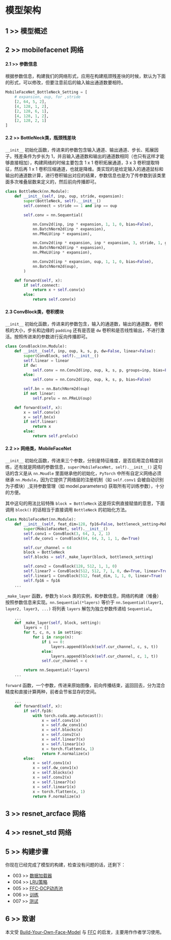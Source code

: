 # 模型架构

## 1 >> 模型概述

## 2 >> mobilefacenet 网络

#### 2.1 >> 参数信息

根据参数信息，构建我们的网络形式，应用在构建瓶颈残差块的时候，默认为下面的形式，可以修改，但要注意前后的输入输出通道数要相符。

```python
MobileFaceNet_BottleNeck_Setting = [
    # expansion, oup, for ,stride
    [2, 64, 5, 2],
    [4, 128, 1, 2],
    [2, 128, 6, 1],
    [4, 128, 1, 2],
    [2, 128, 2, 1]
]
````

#### 2.2 >> BottleNeck类，瓶颈残差块

`__init__` 初始化函数，传进来的参数包含输入通道、输出通道、步长、拓展因子。残差条件为步长为 1，并且输入通道数和输出的通道数相同（也只有这样才能够直接相加），构建网络的时候主要包含 1 x 1 卷积拓展通道，3 x 3 卷积提取特征，然后再 1 x 1 卷积压缩通道，也就是降维。类实现的是给定输入的通道鼠标和输出的通道数计算，进行卷积输出对应的结果，参数信息也是为了传参数到该类里面多次堆叠层数来定义的，然后前向传播即可。

```python
class BottleNeck(nn.Module):
    def __init__(self, inp, oup, stride, expansion):
        super(BottleNeck, self).__init__()
        self.connect = stride == 1 and inp == oup

        self.conv = nn.Sequential(

            nn.Conv2d(inp, inp * expansion, 1, 1, 0, bias=False),
            nn.BatchNorm2d(inp * expansion),
            nn.PReLU(inp * expansion),

            nn.Conv2d(inp * expansion, inp * expansion, 3, stride, 1, groups=inp * expansion, bias=False),
            nn.BatchNorm2d(inp * expansion),
            nn.PReLU(inp * expansion),

            nn.Conv2d(inp * expansion, oup, 1, 1, 0, bias=False),
            nn.BatchNorm2d(oup),
        )

    def forward(self, x):
        if self.connect:
            return x + self.conv(x)
        else:
            return self.conv(x)
```

#### 2.3 ConvBlock类，卷积模块

`__init__` 初始化函数，传进来的参数包含，输入的通道数，输出的通道数，卷积核的大小，步长和边缘的 `padding` 还有是否是 `dw` 卷积和是否线性输出，不进行激活。按照传进来的参数进行反向传播即可。

```python
class ConvBlock(nn.Module):
    def __init__(self, inp, oup, k, s, p, dw=False, linear=False):
        super(ConvBlock, self).__init__()
        self.linear = linear
        if dw:
            self.conv = nn.Conv2d(inp, oup, k, s, p, groups=inp, bias=False)
        else:
            self.conv = nn.Conv2d(inp, oup, k, s, p, bias=False)

        self.bn = nn.BatchNorm2d(oup)
        if not linear:
            self.prelu = nn.PReLU(oup)

    def forward(self, x):
        x = self.conv(x)
        x = self.bn(x)
        if self.linear:
            return x
        else:
            return self.prelu(x)
```

#### 2.2 >> 网络类，MobileFaceNet

`__init__` 初始化函数，传进来三个参数，分别是特征维度，是否启用混合精度训练，还有就是网络的参数信息，`super(MobileFaceNet, self).__init__()` 这句话的含义是从 `nn.Moudle` 里面继承他的初始化，`PyTorch` 中所有自定义网络必须继承 `nn.Module`，因为它提供了网络层的注册机制（如 `self.conv1` 会被自动识别为子模块）,支持参数管理（如 model.parameters() 获取所有可训练参数），十分的方便。

其中这句的用法比较特殊 `block = BottleNeck` 这是将实例直接赋值的意思，下面调用 `block()` 的话相当于直接调用 `BottleNeck` 的初始化方法。

```python
class MobileFaceNet(nn.Module):
    def __init__(self, feat_dim=128, fp16=False, bottleneck_setting=MobileFaceNet_BottleNeck_Setting):
        super(MobileFaceNet, self).__init__()
        self.conv1 = ConvBlock(3, 64, 3, 2, 1)
        self.dw_conv1 = ConvBlock(64, 64, 3, 1, 1, dw=True)

        self.cur_channel = 64
        block = BottleNeck
        self.blocks = self._make_layer(block, bottleneck_setting)

        self.conv2 = ConvBlock(128, 512, 1, 1, 0)
        self.linear7 = ConvBlock(512, 512, 7, 1, 0, dw=True, linear=True)
        self.linear1 = ConvBlock(512, feat_dim, 1, 1, 0, linear=True)
        self.fp16 = fp16
    ...
```

`_make_layer` 函数，参数为 `block` 类的实例，和参数信息，网络的构建（堆叠）按照参数信息来实现。`nn.Sequential(*layers)` 等价于 `nn.Sequential(layer1, layer2, layer3, ...)` 将列表 `layers` 解包为独立参数传递给 `Sequential`。

```python
    ...
    def _make_layer(self, block, setting):
        layers = []
        for t, c, n, s in setting:
            for i in range(n):
                if i == 0:
                    layers.append(block(self.cur_channel, c, s, t))
                else:
                    layers.append(block(self.cur_channel, c, 1, t))
                self.cur_channel = c

        return nn.Sequential(*layers)
    ...
```

`forward` 函数，一个参数，传进来原始图像，前向传播结束，返回回去，分为混合精度和直接计算两种，前者会节省显存的空间。

```python
    ...
    def forward(self, x):
        if self.fp16:
            with torch.cuda.amp.autocast():    
                x = self.conv1(x)
                x = self.dw_conv1(x)
                x = self.blocks(x)
                x = self.conv2(x)
                x = self.linear7(x)
                x = self.linear1(x)
                x = torch.flatten(x, 1)
                return F.normalize(x)
        else:
            x = self.conv1(x)
            x = self.dw_conv1(x)
            x = self.blocks(x)
            x = self.conv2(x)
            x = self.linear7(x)
            x = self.linear1(x)
            x = torch.flatten(x, 1)
            return F.normalize(x)
```

## 3 >> resnet_arcface 网络

## 4 >> resnet_std 网络

## 5 >> 构建步骤

你现在已经完成了模型的构建，检查没有问题的话，还剩下：

- 003 >> [数据加载器](https://github.com/sqnkkang/Very-Large-Scale-Face-Recognition/blob/master/recognition/003.md)
- 004 >> [LRU策略](https://github.com/sqnkkang/Very-Large-Scale-Face-Recognition/blob/master/recognition/004.md)
- 005 >> [FFC-DCP动态池](https://github.com/sqnkkang/Very-Large-Scale-Face-Recognition/blob/master/recognition/005.md)
- 006 >> [训练](https://github.com/sqnkkang/Very-Large-Scale-Face-Recognition/blob/master/recognition/006.md)
- 007 >> [测试](https://github.com/sqnkkang/Very-Large-Scale-Face-Recognition/blob/master/recognition/007.md)

## 6 >> 致谢

本文受 [Build-Your-Own-Face-Model](https://github.com/siriusdemon/Build-Your-Own-Face-Model/) 与 [FFC](https://github.com/tiandunx/FFC/) 的启发，主要用作作者学习使用。

